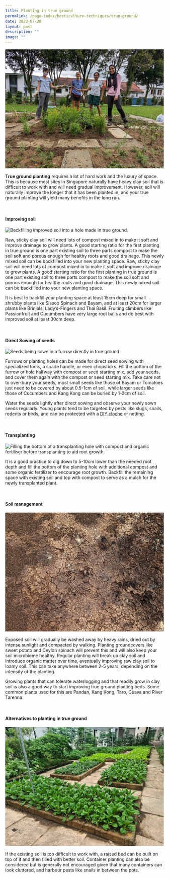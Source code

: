 ```yaml
---
title: Planting in true ground
permalink: /page-index/horticulture-techniques/true-ground/
date: 2023-07-28
layout: post
description: ""
image: ""
---
```

<section>
	<img title="Gardeners with freshly transplanted plants in true ground. Photo by Jacqueline Chua." src="/images/Garden%20design/JalanKayu_JacChua.jpg">
	<p><b>True ground planting</b> requires a lot of hard work and the luxury of space. This is because most sites in Singapore naturally have heavy clay soil that is difficult to work with and will need gradual improvement. However, soil will naturally improve the longer that it has been planted in, and your true ground planting will yield many benefits in the long run.</p>
	<br>
</section>

<section>
	<h4>Improving soil</h4>
	<img title="Backfilling improved soil into a hole made in true ground." src="">
	<p>Raw, sticky clay soil will need lots of compost mixed in to make it soft and improve drainage to grow plants. A good starting ratio for the first planting in true ground is one part existing soil to three parts compost to make the soil soft and porous enough for healthy roots and good drainage. This newly mixed soil can be backfilled into your new planting space. Raw, sticky clay soil will need lots of compost mixed in to make it soft and improve drainage to grow plants. A good starting ratio for the first planting in true ground is one part existing soil to three parts compost to make the soil soft and porous enough for healthy roots and good drainage. This newly mixed soil can be backfilled into your new planting space.</p>
	<p>It is best to backfill your planting space at least 15cm deep for small shrubby plants like Sissoo Spinach and Bayam, and at least 20cm for larger plants like Brinjals, Lady’s-Fingers and Thai Basil. Fruiting climbers like Passionfruit and Cucumbers have very large root balls and do best with improved soil at least 30cm deep.</p>
	<br>
</section>

<section>
	<h4>Direct Sowing of seeds</h4>
	<img title="Seeds being sown in a furrow directly in true ground." src="">
	<p>Furrows or planting holes can be made for direct seed sowing with specialized tools, a spade handle, or even chopsticks. Fill the bottom of the furrow or hole halfway with compost or seed starting mix, add your seeds, and cover them again with the compost or seed starting mix. Take care not to over-bury your seeds; most small seeds like those of Bayam or Tomatoes just need to be covered by about 0.5-1cm of soil, while larger seeds like those of Cucumbers and Kang Kong can be buried by 1-2cm of soil.</p>
	<p>Water the seeds lightly after direct sowing and observe your newly sown seeds regularly. Young plants tend to be targeted by pests like slugs, snails, rodents or birds, and can be protected with a <a href="/page-index/horticulture-techniques/cloches/">DIY cloche</a> or netting.</p>
	<br>
</section>

<section>
	<h4>Transplanting</h4>
	<img title="Filling the bottom of a transplanting hole with compost and organic fertiliser before transplanting to aid root growth." src="">
	<p>It is a good practice to dig down to 5-10cm lower than the needed root depth and fill the bottom of the planting hole with additional compost and some organic fertilizer to encourage root growth. Backfill the remaining space with existing soil and top with compost to serve as a mulch for the newly transplanted plant.</p>
	<br>
</section>

<section>
	<h4>Soil management</h4>
	<img title="Exposed soil that is hard, compacted and dry. Photo by Jacqueline Chua." src="/images/Horti%20techniques/DryGround_Jacchua.jpg">
	<p>Exposed soil will gradually be washed away by heavy rains, dried out by intense sunlight and compacted by walking. Planting groundcovers like sweet potato and Ceylon spinach will prevent this and will also keep your soil microbiome healthy. Regular planting will break up clay soil and introduce organic matter over time, eventually improving raw clay soil to loamy soil. This can take anywhere between 2-5 years, depending on the intensity of the planting.</p>
	<p>Growing plants that can tolerate waterlogging and that readily grow in clay soil is also a good way to start improving true ground planting beds. Some common plants used for this are Pandan, Kang Kong, Taro, Guava and River Tarenna.</p>
	<br>
</section>

<section>
	<h4>Alternatives to planting in true ground</h4>
	<img title="Raised beds growing vegetables. Photo by Jacqueline Chua." src="/images/Hardscapes/PlanterBed%20(15).jpg">
	<p>If the existing soil is too difficult to work with, a raised bed can be built on top of it and then filled with better soil. Container planting can also be considered but is generally not encouraged given that many containers can look cluttered, and harbour pests like snails in between the pots.</p>
	<br>
</section>